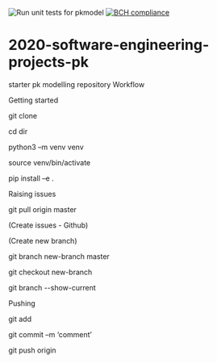 ![Run unit tests for pkmodel](https://github.com/D-own-T-o-P-rogramme/PK_Model/workflows/Run%20unit%20tests%20for%20pkmodel/badge.svg)
[![BCH compliance](https://bettercodehub.com/edge/badge/Down-To-Programme/PK_Model?branch=master)](https://bettercodehub.com/)


# 2020-software-engineering-projects-pk
starter pk modelling repository
Workflow 

Getting started 

git clone <webpage> 

cd dir 

python3 –m venv venv 

source venv/bin/activate 

pip install –e . 

Raising issues 

git pull origin master 

(Create issues - Github)  

(Create new branch) 

git branch new-branch master 

git checkout new-branch 

git branch --show-current 

Pushing 

git add <file> 

git commit –m ‘comment’ 

git push origin <new-branch> 
